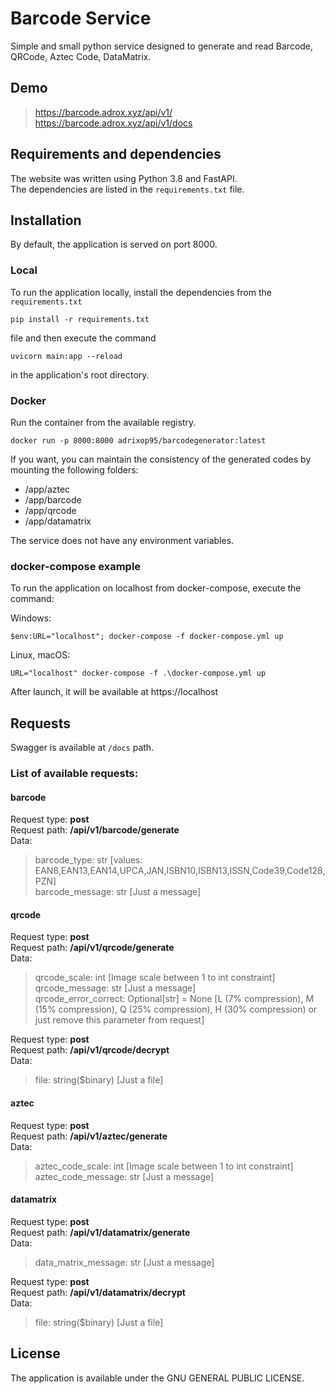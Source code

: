 # Barcode Service
Simple and small python service designed to generate and read Barcode, QRCode, Aztec Code, DataMatrix.

## Demo
	
> https://barcode.adrox.xyz/api/v1/  
> https://barcode.adrox.xyz/api/v1/docs

## Requirements and dependencies
The website was written using Python 3.8 and FastAPI.  
The dependencies are listed in the `requirements.txt` file.  

## Installation
By default, the application is served on port 8000.

### Local
To run the application locally, install the dependencies from the `requirements.txt` 

```
pip install -r requirements.txt
```

file and then execute the command 

```
uvicorn main:app --reload
```

in the application's root directory.

### Docker
Run the container from the available registry.

```
docker run -p 8000:8000 adrixop95/barcodegenerator:latest
```

If you want, you can maintain the consistency of the generated codes by mounting the following folders:
- /app/aztec
- /app/barcode
- /app/qrcode
- /app/datamatrix

The service does not have any environment variables.

### docker-compose example
To run the application on localhost from docker-compose, execute the command:

Windows:
```
$env:URL="localhost"; docker-compose -f docker-compose.yml up
```

Linux, macOS:
```
URL="localhost" docker-compose -f .\docker-compose.yml up
```

After launch, it will be available at https://localhost

## Requests
Swagger is available at `/docs` path.

### List of available requests:

#### barcode
Request type: __post__  
Request path: __/api/v1/barcode/generate__  
Data:      
>barcode_type: str  [values: EAN8,EAN13,EAN14,UPCA,JAN,ISBN10,ISBN13,ISSN,Code39,Code128,PZN]  
>barcode_message: str [Just a message]

#### qrcode
Request type: __post__  
Request path: __/api/v1/qrcode/generate__   
Data:  
>qrcode_scale: int [Image scale between 1 to int constraint]  
>qrcode_message: str  [Just a message]  
>qrcode_error_correct: Optional[str] = None [L (7% compression), M (15% compression), Q (25% compression), H (30% compression) or just remove this parameter from request]  

Request type: __post__  
Request path: __/api/v1/qrcode/decrypt__  
Data:      
>file: string($binary) [Just a file]  

#### aztec
Request type: __post__  
Request path: __/api/v1/aztec/generate__  
Data:  
>aztec_code_scale: int  [Image scale between 1 to int constraint]  
>aztec_code_message: str [Just a message]  

#### datamatrix
Request type: __post__  
Request path: __/api/v1/datamatrix/generate__  
Data:  
>data_matrix_message: str [Just a message] 

Request type: __post__  
Request path: __/api/v1/datamatrix/decrypt__  
Data:      
>file: string($binary) [Just a file]  

## License
The application is available under the GNU GENERAL PUBLIC LICENSE.
